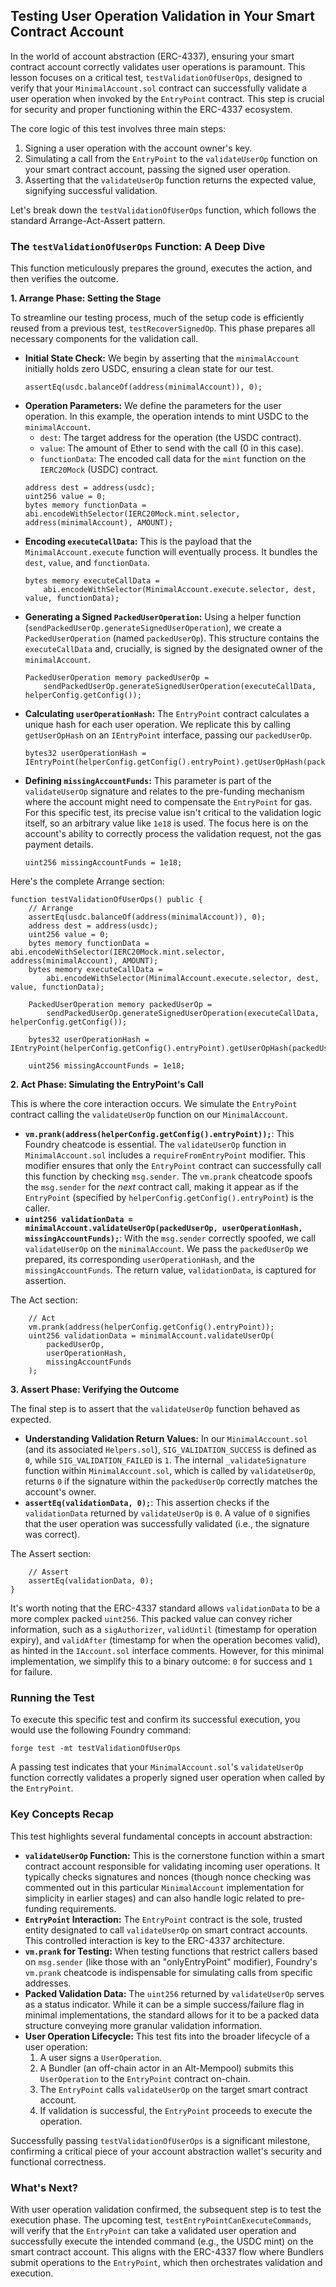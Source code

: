 ## Testing User Operation Validation in Your Smart Contract Account

In the world of account abstraction (ERC-4337), ensuring your smart contract account correctly validates user operations is paramount. This lesson focuses on a critical test, `testValidationOfUserOps`, designed to verify that your `MinimalAccount.sol` contract can successfully validate a user operation when invoked by the `EntryPoint` contract. This step is crucial for security and proper functioning within the ERC-4337 ecosystem.

The core logic of this test involves three main steps:
1.  Signing a user operation with the account owner's key.
2.  Simulating a call from the `EntryPoint` to the `validateUserOp` function on your smart contract account, passing the signed user operation.
3.  Asserting that the `validateUserOp` function returns the expected value, signifying successful validation.

Let's break down the `testValidationOfUserOps` function, which follows the standard Arrange-Act-Assert pattern.

### The `testValidationOfUserOps` Function: A Deep Dive

This function meticulously prepares the ground, executes the action, and then verifies the outcome.

**1. Arrange Phase: Setting the Stage**

To streamline our testing process, much of the setup code is efficiently reused from a previous test, `testRecoverSignedOp`. This phase prepares all necessary components for the validation call.

*   **Initial State Check:** We begin by asserting that the `minimalAccount` initially holds zero USDC, ensuring a clean state for our test.
    ```solidity
    assertEq(usdc.balanceOf(address(minimalAccount)), 0);
    ```
*   **Operation Parameters:** We define the parameters for the user operation. In this example, the operation intends to mint USDC to the `minimalAccount`.
    *   `dest`: The target address for the operation (the USDC contract).
    *   `value`: The amount of Ether to send with the call (0 in this case).
    *   `functionData`: The encoded call data for the `mint` function on the `IERC20Mock` (USDC) contract.
    ```solidity
    address dest = address(usdc);
    uint256 value = 0;
    bytes memory functionData = abi.encodeWithSelector(IERC20Mock.mint.selector, address(minimalAccount), AMOUNT);
    ```
*   **Encoding `executeCallData`:** This is the payload that the `MinimalAccount.execute` function will eventually process. It bundles the `dest`, `value`, and `functionData`.
    ```solidity
    bytes memory executeCallData =
        abi.encodeWithSelector(MinimalAccount.execute.selector, dest, value, functionData);
    ```
*   **Generating a Signed `PackedUserOperation`:** Using a helper function (`sendPackedUserOp.generateSignedUserOperation`), we create a `PackedUserOperation` (named `packedUserOp`). This structure contains the `executeCallData` and, crucially, is signed by the designated owner of the `minimalAccount`.
    ```solidity
    PackedUserOperation memory packedUserOp =
        sendPackedUserOp.generateSignedUserOperation(executeCallData, helperConfig.getConfig());
    ```
*   **Calculating `userOperationHash`:** The `EntryPoint` contract calculates a unique hash for each user operation. We replicate this by calling `getUserOpHash` on an `IEntryPoint` interface, passing our `packedUserOp`.
    ```solidity
    bytes32 userOperationHash = IEntryPoint(helperConfig.getConfig().entryPoint).getUserOpHash(packedUserOp);
    ```
*   **Defining `missingAccountFunds`:** This parameter is part of the `validateUserOp` signature and relates to the pre-funding mechanism where the account might need to compensate the `EntryPoint` for gas. For this specific test, its precise value isn't critical to the validation logic itself, so an arbitrary value like `1e18` is used. The focus here is on the account's ability to correctly process the validation request, not the gas payment details.
    ```solidity
    uint256 missingAccountFunds = 1e18;
    ```

Here's the complete Arrange section:
```solidity
function testValidationOfUserOps() public {
    // Arrange
    assertEq(usdc.balanceOf(address(minimalAccount)), 0);
    address dest = address(usdc);
    uint256 value = 0;
    bytes memory functionData = abi.encodeWithSelector(IERC20Mock.mint.selector, address(minimalAccount), AMOUNT);
    bytes memory executeCallData =
        abi.encodeWithSelector(MinimalAccount.execute.selector, dest, value, functionData);

    PackedUserOperation memory packedUserOp =
        sendPackedUserOp.generateSignedUserOperation(executeCallData, helperConfig.getConfig());

    bytes32 userOperationHash = IEntryPoint(helperConfig.getConfig().entryPoint).getUserOpHash(packedUserOp);

    uint256 missingAccountFunds = 1e18;
```

**2. Act Phase: Simulating the EntryPoint's Call**

This is where the core interaction occurs. We simulate the `EntryPoint` contract calling the `validateUserOp` function on our `MinimalAccount`.

*   **`vm.prank(address(helperConfig.getConfig().entryPoint));`**: This Foundry cheatcode is essential. The `validateUserOp` function in `MinimalAccount.sol` includes a `requireFromEntryPoint` modifier. This modifier ensures that only the `EntryPoint` contract can successfully call this function by checking `msg.sender`. The `vm.prank` cheatcode spoofs the `msg.sender` for the *next* contract call, making it appear as if the `EntryPoint` (specified by `helperConfig.getConfig().entryPoint`) is the caller.
*   **`uint256 validationData = minimalAccount.validateUserOp(packedUserOp, userOperationHash, missingAccountFunds);`**: With the `msg.sender` correctly spoofed, we call `validateUserOp` on the `minimalAccount`. We pass the `packedUserOp` we prepared, its corresponding `userOperationHash`, and the `missingAccountFunds`. The return value, `validationData`, is captured for assertion.

The Act section:
```solidity
    // Act
    vm.prank(address(helperConfig.getConfig().entryPoint));
    uint256 validationData = minimalAccount.validateUserOp(
        packedUserOp,
        userOperationHash,
        missingAccountFunds
    );
```

**3. Assert Phase: Verifying the Outcome**

The final step is to assert that the `validateUserOp` function behaved as expected.

*   **Understanding Validation Return Values:** In our `MinimalAccount.sol` (and its associated `Helpers.sol`), `SIG_VALIDATION_SUCCESS` is defined as `0`, while `SIG_VALIDATION_FAILED` is `1`. The internal `_validateSignature` function within `MinimalAccount.sol`, which is called by `validateUserOp`, returns `0` if the signature within the `packedUserOp` correctly matches the account's owner.
*   **`assertEq(validationData, 0);`**: This assertion checks if the `validationData` returned by `validateUserOp` is `0`. A value of `0` signifies that the user operation was successfully validated (i.e., the signature was correct).

The Assert section:
```solidity
    // Assert
    assertEq(validationData, 0);
}
```

It's worth noting that the ERC-4337 standard allows `validationData` to be a more complex packed `uint256`. This packed value can convey richer information, such as a `sigAuthorizer`, `validUntil` (timestamp for operation expiry), and `validAfter` (timestamp for when the operation becomes valid), as hinted in the `IAccount.sol` interface comments. However, for this minimal implementation, we simplify this to a binary outcome: `0` for success and `1` for failure.

### Running the Test

To execute this specific test and confirm its successful execution, you would use the following Foundry command:

`forge test -mt testValidationOfUserOps`

A passing test indicates that your `MinimalAccount.sol`'s `validateUserOp` function correctly validates a properly signed user operation when called by the `EntryPoint`.

### Key Concepts Recap

This test highlights several fundamental concepts in account abstraction:

*   **`validateUserOp` Function:** This is the cornerstone function within a smart contract account responsible for validating incoming user operations. It typically checks signatures and nonces (though nonce checking was commented out in this particular `MinimalAccount` implementation for simplicity in earlier stages) and can also handle logic related to pre-funding requirements.
*   **`EntryPoint` Interaction:** The `EntryPoint` contract is the sole, trusted entity designated to call `validateUserOp` on smart contract accounts. This controlled interaction is key to the ERC-4337 architecture.
*   **`vm.prank` for Testing:** When testing functions that restrict callers based on `msg.sender` (like those with an "onlyEntryPoint" modifier), Foundry's `vm.prank` cheatcode is indispensable for simulating calls from specific addresses.
*   **Packed Validation Data:** The `uint256` returned by `validateUserOp` serves as a status indicator. While it can be a simple success/failure flag in minimal implementations, the standard allows for it to be a packed data structure conveying more granular validation information.
*   **User Operation Lifecycle:** This test fits into the broader lifecycle of a user operation:
    1.  A user signs a `UserOperation`.
    2.  A Bundler (an off-chain actor in an Alt-Mempool) submits this `UserOperation` to the `EntryPoint` contract on-chain.
    3.  The `EntryPoint` calls `validateUserOp` on the target smart contract account.
    4.  If validation is successful, the `EntryPoint` proceeds to execute the operation.

Successfully passing `testValidationOfUserOps` is a significant milestone, confirming a critical piece of your account abstraction wallet's security and functional correctness.

### What's Next?

With user operation validation confirmed, the subsequent step is to test the execution phase. The upcoming test, `testEntryPointCanExecuteCommands`, will verify that the `EntryPoint` can take a validated user operation and successfully execute the intended command (e.g., the USDC mint) on the smart contract account. This aligns with the ERC-4337 flow where Bundlers submit operations to the `EntryPoint`, which then orchestrates validation and execution.